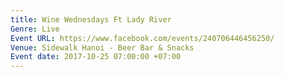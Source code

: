 ```yaml
---
title: Wine Wednesdays Ft Lady River
Genre: Live
Event URL: https://www.facebook.com/events/240706446456250/
Venue: Sidewalk Hanoi - Beer Bar & Snacks
Event date: 2017-10-25 07:00:00 +07:00
---
```


